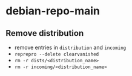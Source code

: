 # debian-repo-main

## Remove distribution

* remove entries in `distribution` and `incoming`
* `reprepro --delete clearvanished`
* `rm -r dists/<distribution_name>`
* `rm -r incoming/<distribution_name>`

